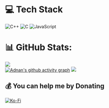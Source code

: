 # 💻 Tech Stack
![C++](https://img.shields.io/badge/c++-%2300599C.svg?style=for-the-badge&logo=c%2B%2B&logoColor=white) ![C](https://img.shields.io/badge/c-%2300599C.svg?style=for-the-badge&logo=c&logoColor=white) ![JavaScript](https://img.shields.io/badge/javascript-%23323330.svg?style=for-the-badge&logo=javascript&logoColor=%23F7DF1E)  
# 📊 GitHub Stats:
![](https://nirzak-streak-stats.vercel.app/?user=ADJr01&theme=nightowl&hide_border=true)<br/>
[![Adnan's github activity graph](https://github-readme-activity-graph.vercel.app/graph?username=adjr01&theme=rogue&hide_border=true&radius=6)](https://github.com/ashutosh00710/github-readme-activity-graph)
![](https://github-readme-stats.vercel.app/api/top-langs/?username=ADJr01&theme=dark&hide_border=true&include_all_commits=false&count_private=false&layout=compact&hide=SCSS)

  ## 💰 You can help me by Donating
  [![Ko-Fi](https://img.shields.io/badge/Ko--fi-F16061?style=for-the-badge&logo=ko-fi&logoColor=white)](https://ko-fi.com/rahatadnan) 

  
<!-- Proudly created with GPRM ( https://gprm.itsvg.in ) -->
